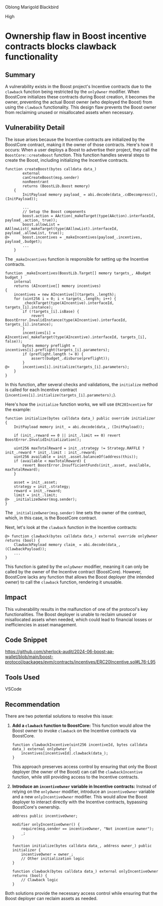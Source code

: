 Oblong Marigold Blackbird

High

# Ownership flaw in Boost incentive contracts blocks clawback functionality

## Summary

A vulnerability exists in the Boost project's Incentive contracts due to the `clawback` function being restricted by the `onlyOwner` modifier. When BoostCore initializes these contracts during Boost creation, it becomes the owner, preventing the actual Boost owner (who deployed the Boost) from using the `clawback` functionality. This design flaw prevents the Boost owner from reclaiming unused or misallocated assets when necessary.

## Vulnerability Detail

The issue arises because the Incentive contracts are initialized by the BoostCore contract, making it the owner of those contracts. Here's how it occurs: When a user deploys a Boost to advertise their project, they call the `BoostCore::createBoost` function. This function handles several steps to create the Boost, including initializing the Incentive contracts.

```solidity
function createBoost(bytes calldata data_)
        external
        canCreateBoost(msg.sender)
        nonReentrant
        returns (BoostLib.Boost memory)
    {
        InitPayload memory payload_ = abi.decode(data_.cdDecompress(), (InitPayload));

        ...
        // Setup the Boost components
        boost.action = AAction(_makeTarget(type(AAction).interfaceId, payload_.action, true));
        boost.allowList = AAllowList(_makeTarget(type(AAllowList).interfaceId, payload_.allowList, true));
@>      boost.incentives = _makeIncentives(payload_.incentives, payload_.budget);
        ...
    }
```

The `_makeIncentives` function is responsible for setting up the Incentive contracts.

```solidity 
function _makeIncentives(BoostLib.Target[] memory targets_, ABudget budget_)
    internal
    returns (AIncentive[] memory incentives)
{
    incentives = new AIncentive[](targets_.length);
    for (uint256 i = 0; i < targets_.length; i++) {
        _checkTarget(type(AIncentive).interfaceId, targets_[i].instance);
        if (!targets_[i].isBase) {
            revert BoostError.InvalidInstance(type(AIncentive).interfaceId, targets_[i].instance);
        }
        incentives[i] = AIncentive(_makeTarget(type(AIncentive).interfaceId, targets_[i], false));
        bytes memory preflight = incentives[i].preflight(targets_[i].parameters);
        if (preflight.length != 0) {
            assert(budget_.disburse(preflight));
        }
@>      incentives[i].initialize(targets_[i].parameters);
    }
}
```

In this function, after several checks and validations, the `initialize` method is called for each Incentive contract (`incentives[i].initialize(targets_[i].parameters);`). 

Here's how the `initialize` function works, we will use `ERC20Incentive` for the example:

```solidity
function initialize(bytes calldata data_) public override initializer {
    InitPayload memory init_ = abi.decode(data_, (InitPayload));

    if (init_.reward == 0 || init_.limit == 0) revert BoostError.InvalidInitialization();

    uint256 maxTotalReward = init_.strategy != Strategy.RAFFLE ? init_.reward * init_.limit : init_.reward;
    uint256 available = init_.asset.balanceOf(address(this));
    if (available < maxTotalReward) {
        revert BoostError.InsufficientFunds(init_.asset, available, maxTotalReward);
    }

    asset = init_.asset;
    strategy = init_.strategy;
    reward = init_.reward;
    limit = init_.limit;
@>  _initializeOwner(msg.sender);
}
```

The `_initializeOwner(msg.sender)` line sets the owner of the contract, which, in this case, is the BoostCore contract.

Next, let's look at the `clawback` function in the Incentive contracts:

```solidity
@> function clawback(bytes calldata data_) external override onlyOwner returns (bool) {
    ClawbackPayload memory claim_ = abi.decode(data_, (ClawbackPayload));
    ...
}
```

This function is gated by the `onlyOwner` modifier, meaning it can only be called by the owner of the Incentive contract (BoostCore). However, BoostCore lacks any function that allows the Boost deployer (the intended owner) to call the `clawback` function, rendering it unusable.

## Impact

This vulnerability results in the malfunction of one of the protocol's key functionalities. The Boost deployer is unable to reclaim unused or misallocated assets when needed, which could lead to financial losses or inefficiencies in asset management.

## Code Snippet

https://github.com/sherlock-audit/2024-06-boost-aa-wallet/blob/main/boost-protocol/packages/evm/contracts/incentives/ERC20Incentive.sol#L76-L95

## Tools Used

VSCode

## Recommendation

There are two potential solutions to resolve this issue:

1. **Add a `clawback` function to BoostCore:**
   This function would allow the Boost owner to invoke `clawback` on the Incentive contracts via BoostCore.

   ```solidity
   function clawbackIncentive(uint256 incentiveId, bytes calldata data_) external onlyOwner {
       incentives[incentiveId].clawback(data_);
   }
   ```

   This approach preserves access control by ensuring that only the Boost deployer (the owner of the Boost) can call the `clawbackIncentive` function, while still providing access to the Incentive contracts.

2. **Introduce an `incentiveOwner` variable in Incentive contracts:**
   Instead of relying on the `onlyOwner` modifier, introduce an `incentiveOwner` variable and a new `onlyIncentiveOwner` modifier. This would allow the Boost deployer to interact directly with the Incentive contracts, bypassing BoostCore's ownership.

   ```solidity
   address public incentiveOwner;

   modifier onlyIncentiveOwner() {
       require(msg.sender == incentiveOwner, "Not incentive owner");
       _;
   }

   function initialize(bytes calldata data_, address owner_) public initializer {
       incentiveOwner = owner_;
       // Other initialization logic
   }

   function clawback(bytes calldata data_) external onlyIncentiveOwner returns (bool) {
       // Clawback logic
   }
   ```

Both solutions provide the necessary access control while ensuring that the Boost deployer can reclaim assets as needed.